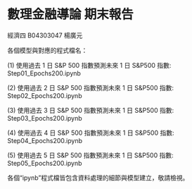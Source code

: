 # 數理金融導論 期末報告
經濟四 B04303047 楊廣元

各個模型與對應的程式檔名：

(1) 使用過去 1 日 S&P 500 指數預測未來 1 日 S&P500 指數: Step01_Epochs200.ipynb

(2) 使用過去 2 日 S&P 500 指數預測未來 1 日 S&P500 指數: Step02_Epochs200.ipynb

(3) 使用過去 3 日 S&P 500 指數預測未來 1 日 S&P500 指數: Step03_Epochs200.ipynb

(4) 使用過去 4 日 S&P 500 指數預測未來 1 日 S&P500 指數: Step04_Epochs200.ipynb

(5) 使用過去 5 日 S&P 500 指數預測未來 1 日 S&P500 指數: Step05_Epochs200.ipynb

各個“ipynb”程式檔皆包含資料處理的細節與模型建立，敬請檢視。
